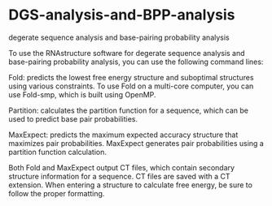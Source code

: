 # DGS-analysis-and-BPP-analysis
degerate sequence analysis and base-pairing probability analysis

To use the RNAstructure software for degerate sequence analysis and base-pairing probability analysis, you can use the following command lines:

Fold: predicts the lowest free energy structure and suboptimal structures using various constraints. To use Fold on a multi-core computer, you can use Fold-smp, which is built using OpenMP.

Partition: calculates the partition function for a sequence, which can be used to predict base pair probabilities.

MaxExpect: predicts the maximum expected accuracy structure that maximizes pair probabilities. MaxExpect generates pair probabilities using a partition function calculation.

Both Fold and MaxExpect output CT files, which contain secondary structure information for a sequence. CT files are saved with a CT extension. When entering a structure to calculate free energy, be sure to follow the proper formatting.
